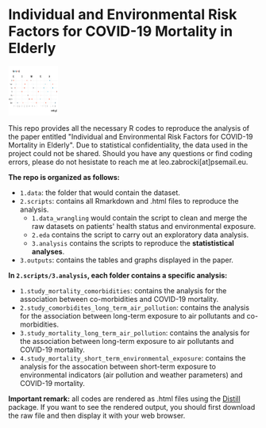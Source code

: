 # Individual and Environmental Risk Factors for COVID-19 Mortality in Elderly

<img src="./3.outputs/1.figures/0.eda/graph_mortality_mean_exposure.png" width="100" height="100">

This repo provides all the necessary R codes to reproduce the analysis of the paper entitled "Individual and Environmental Risk Factors for COVID-19 Mortality in Elderly". Due to statistical confidentiality, the data used in the project could not be shared. Should you have any questions or find coding errors, please do not hesistate to reach me at leo.zabrocki[at]psemail.eu.

**The repo is organized as follows:**

* `1.data`: the folder that would contain the dataset.
* `2.scripts`: contains all Rmarkdown and .html files to reproduce the analysis.
  * `1.data_wrangling` would contain the script to clean and merge the raw datasets on patients' health status and environmental exposure.
  * `2.eda` contains the script to carry out an exploratory data analysis.
  * `3.analysis` contains the scripts to reproduce the **statististical analyses**.
* `3.outputs`: contains the tables and graphs displayed in the paper.

**In `2.scripts/3.analysis`, each folder contains a specific analysis:**

* `1.study_mortality_comorbidities`: contains the analysis for the association between co-morbidities and COVID-19 mortality.
* `2.study_comorbidites_long_term_air_pollution`: contains the analysis for the association between long-term exposure to air pollutants and co-morbidities.
* `3.study_mortality_long_term_air_pollution`: contains the analysis for the association between long-term exposure to air pollutants and COVID-19 mortality.
* `4.study_mortality_short_term_environmental_exposure`: contains the analysis for the assocation between short-term exposure to environmental indicators (air pollution and weather parameters) and COVID-19 mortality.

**Important remark:** all codes are rendered as .html files using the [Distill](https://rstudio.github.io/distill/) package. If you want to see the rendered output, you should first download the raw file and then display it with your web browser.






